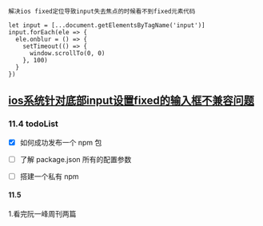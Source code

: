 
    解决ios fixed定位导致input失去焦点的时候看不到fixed元素代码
   
    let input = [...document.getElementsByTagName('input')]
    input.forEach(ele => {
      ele.onblur = () => {
        setTimeout(() => {
          window.scrollTo(0, 0)
        }, 100)
      }
    })

 
## [ios系统针对底部input设置fixed的输入框不兼容问题](https://blog.csdn.net/qq_32601115/article/details/53158430?_blank) ##


### 11.4 todoList
- [x]   如何成功发布一个 npm 包
- [ ] 了解 package.json   所有的配置参数
- [ ] 搭建一个私有 npm  


#### 11.5 
 1.看完阮一峰周刊两篇
